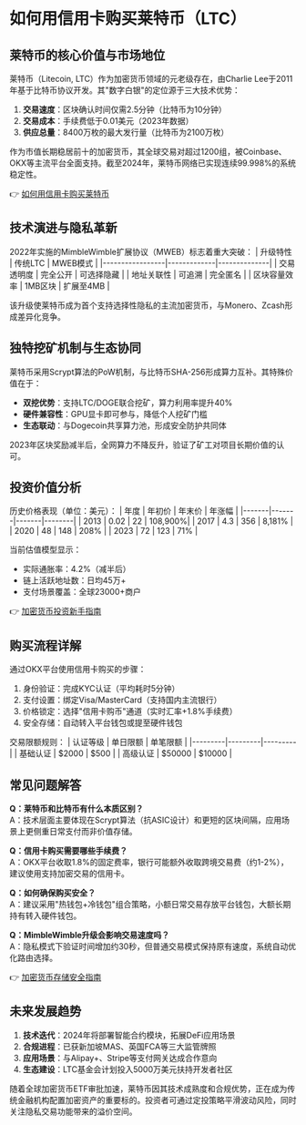 # 如何用信用卡购买莱特币（LTC）

## 莱特币的核心价值与市场地位
莱特币（Litecoin, LTC）作为加密货币领域的元老级存在，由Charlie Lee于2011年基于比特币协议开发。其"数字白银"的定位源于三大技术优势：
1. **交易速度**：区块确认时间仅需2.5分钟（比特币为10分钟）
2. **交易成本**：手续费低于0.01美元（2023年数据）
3. **供应总量**：8400万枚的最大发行量（比特币为2100万枚）

作为市值长期稳居前十的加密货币，其全球交易对超过1200组，被Coinbase、OKX等主流平台全面支持。截至2024年，莱特币网络已实现连续99.998%的系统稳定性。

👉 [如何用信用卡购买莱特币](https://bit.ly/okx_welcome)

## 技术演进与隐私革新
2022年实施的MimbleWimble扩展协议（MWEB）标志着重大突破：
| 升级特性        | 传统LTC       | MWEB模式       |
|-----------------|-------------|--------------|
| 交易透明度       | 完全公开    | 可选择隐藏    |
| 地址关联性       | 可追溯      | 完全匿名      |
| 区块容量效率     | 1MB区块     | 扩展至4MB     |

该升级使莱特币成为首个支持选择性隐私的主流加密货币，与Monero、Zcash形成差异化竞争。

## 独特挖矿机制与生态协同
莱特币采用Scrypt算法的PoW机制，与比特币SHA-256形成算力互补。其特殊价值在于：
- **双挖优势**：支持LTC/DOGE联合挖矿，算力利用率提升40%
- **硬件兼容性**：GPU显卡即可参与，降低个人挖矿门槛
- **生态联动**：与Dogecoin共享算力池，形成安全防护共同体

2023年区块奖励减半后，全网算力不降反升，验证了矿工对项目长期价值的认可。

## 投资价值分析
历史价格表现（单位：美元）：
| 年度   | 年初价 | 年末价 | 年涨幅  |
|-------|-------|-------|--------|
| 2013  | 0.02  | 22    | 108,900%|
| 2017  | 4.3   | 356   | 8,181%  |
| 2020  | 48    | 148   | 208%    |
| 2023  | 72    | 123   | 71%     |

当前估值模型显示：
- 实际通胀率：4.2%（减半后）
- 链上活跃地址数：日均45万+
- 支付场景覆盖：全球23000+商户

👉 [加密货币投资新手指南](https://bit.ly/okx_welcome)

## 购买流程详解
通过OKX平台使用信用卡购买的步骤：
1. 身份验证：完成KYC认证（平均耗时5分钟）
2. 支付设置：绑定Visa/MasterCard（支持国内主流银行）
3. 价格锁定：选择"信用卡购币"通道（实时汇率+1.8%手续费）
4. 安全存储：自动转入平台钱包或提至硬件钱包

交易限额规则：
| 认证等级 | 单日限额 | 单笔限额 |
|---------|---------|---------|
| 基础认证 | $2000   | $500    |
| 高级认证 | $50000  | $10000  |

## 常见问题解答
**Q：莱特币和比特币有什么本质区别？**  
A：技术层面主要体现在Scrypt算法（抗ASIC设计）和更短的区块间隔，应用场景上更侧重日常支付而非价值存储。

**Q：信用卡购买需要哪些手续费？**  
A：OKX平台收取1.8%的固定费率，银行可能额外收取跨境交易费（约1-2%），建议使用支持加密交易的信用卡。

**Q：如何确保购买安全？**  
A：建议采用"热钱包+冷钱包"组合策略，小额日常交易存放平台钱包，大额长期持有转入硬件钱包。

**Q：MimbleWimble升级会影响交易速度吗？**  
A：隐私模式下验证时间增加约30秒，但普通交易模式保持原有速度，系统自动优化路由选择。

👉 [加密货币存储安全指南](https://bit.ly/okx_welcome)

## 未来发展趋势
1. **技术迭代**：2024年将部署智能合约模块，拓展DeFi应用场景
2. **合规进程**：已获新加坡MAS、英国FCA等三大监管牌照
3. **应用场景**：与Alipay+、Stripe等支付网关达成合作意向
4. **生态建设**：LTC基金会计划投入5000万美元扶持开发者社区

随着全球加密货币ETF审批加速，莱特币因其技术成熟度和合规优势，正在成为传统金融机构配置加密资产的重要标的。投资者可通过定投策略平滑波动风险，同时关注隐私交易功能带来的溢价空间。